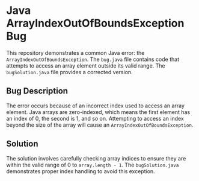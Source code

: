 # Java ArrayIndexOutOfBoundsException Bug

This repository demonstrates a common Java error: the `ArrayIndexOutOfBoundsException`.  The `bug.java` file contains code that attempts to access an array element outside its valid range.  The `bugSolution.java` file provides a corrected version.

## Bug Description

The error occurs because of an incorrect index used to access an array element. Java arrays are zero-indexed, which means the first element has an index of 0, the second is 1, and so on. Attempting to access an index beyond the size of the array will cause an `ArrayIndexOutOfBoundsException`. 

## Solution

The solution involves carefully checking array indices to ensure they are within the valid range of 0 to `array.length - 1`. The `bugSolution.java` demonstrates proper index handling to avoid this exception.
